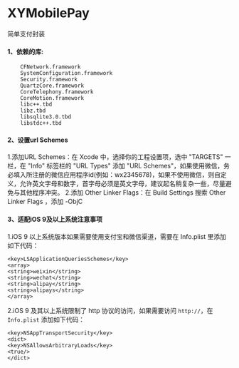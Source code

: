 # XYMobilePay
简单支付封装

#### 1、依赖的库:
```
    CFNetwork.framework
    SystemConfiguration.framework
    Security.framework
    QuartzCore.framework
    CoreTelephony.framework
    CoreMotion.framework
    libc++.tbd
    libz.tbd
    libsqlite3.0.tbd
    libstdc++.tbd

```
#### 2、设置url Schemes
1.添加URL Schemes：在 Xcode 中，选择你的工程设置项，选中 "TARGETS" 一栏，在 "Info" 标签栏的 "URL Types" 添加 "URL Schemes"，如果使用微信，务必填入所注册的微信应用程序id(例如：wx2345678)，如果不使用微信，则自定义，允许英文字母和数字，首字母必须是英文字母，建议起名稍复杂一些，尽量避免与其他程序冲突。
2.添加 Other Linker Flags：在 Build Settings 搜索 Other Linker Flags ，添加 -ObjC



#### 3、适配iOS 9及以上系统注意事项
1.iOS 9 以上系统版本如果需要使用支付宝和微信渠道，需要在 Info.plist 里添加如下代码：
```
<key>LSApplicationQueriesSchemes</key>
<array>
<string>weixin</string>
<string>wechat</string>
<string>alipay</string>
<string>alipays</string>
</array>
```

2.iOS 9 及其以上系统限制了 http 协议的访问，如果需要访问 `http://`，在 `Info.plist` 添加如下代码：
```
<key>NSAppTransportSecurity</key>
<dict>
<key>NSAllowsArbitraryLoads</key>
<true/>
</dict>
```
